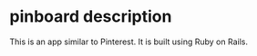 pinboard description
====================

This is an app similar to Pinterest. It is built using Ruby on Rails.
